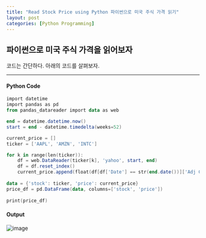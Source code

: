 ```yaml
---
title: "Read Stock Price using Python 파이썬으로 미국 주식 가격 읽기"
layout: post
categories: [Python Programming]
---
```


## 파이썬으로 미국 주식 가격을 읽어보자

코드는 간단하다. 아래의 코드를 살펴보자.

---

#### Python Code

```powershell
import datetime
import pandas as pd
from pandas_datareader import data as web

end = datetime.datetime.now()
start = end - datetime.timedelta(weeks=52)

current_price = []
ticker = ['AAPL', 'AMZN', 'INTC']

for k in range(len(ticker)):
    df = web.DataReader(ticker[k], 'yahoo', start, end)
    df = df.reset_index()
    current_price.append(float(df[df['Date'] == str(end.date())]['Adj Close']))
    
data = {'stock': ticker, 'price': current_price}
price_df = pd.DataFrame(data, columns=['stock', 'price'])
    
print(price_df)
```

#### Output
![image](https://user-images.githubusercontent.com/96516502/147637424-70470623-cd1d-4130-a3a9-569a6e4a01d4.png)
